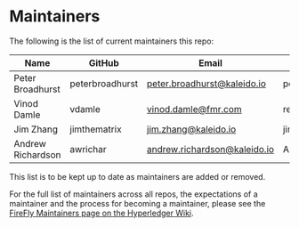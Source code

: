 # Maintainers

The following is the list of current maintainers this repo:

| Name              | GitHub          | Email                        | LFID              |
| ----------------- | --------------- | ---------------------------- | ----------------- |
| Peter Broadhurst  | peterbroadhurst | peter.broadhurst@kaleido.io  | peterbroadhurst   |
| Vinod Damle       | vdamle          | vinod.damle@fmr.com          | reddevil          |
| Jim Zhang         | jimthematrix    | jim.zhang@kaleido.io         | jimthematrix      |
| Andrew Richardson | awrichar        | andrew.richardson@kaleido.io | Andrew.Richardson |

This list is to be kept up to date as maintainers are added or removed.

For the full list of maintainers across all repos, the expectations of a maintainer and the process for becoming a maintainer, please see the [FireFly Maintainers page on the Hyperledger Wiki](https://wiki.hyperledger.org/display/FIR/Maintainers).
